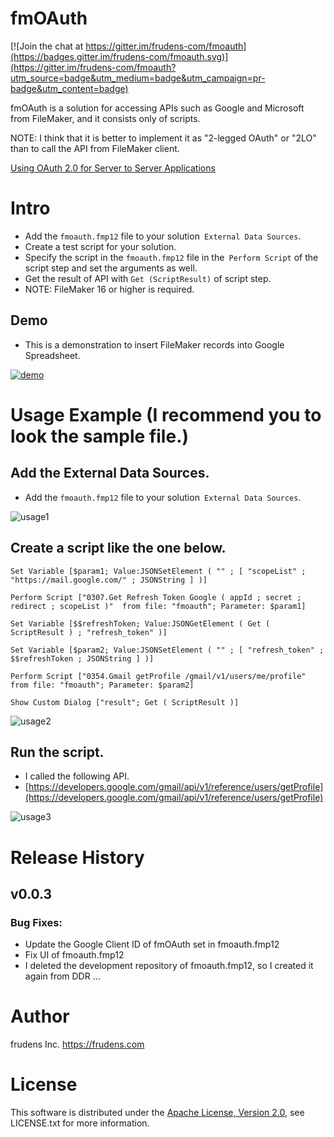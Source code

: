 # fmOAuth

[![Join the chat at https://gitter.im/frudens-com/fmoauth](https://badges.gitter.im/frudens-com/fmoauth.svg)](https://gitter.im/frudens-com/fmoauth?utm_source=badge&utm_medium=badge&utm_campaign=pr-badge&utm_content=badge)

fmOAuth is a solution for accessing APIs such as Google and Microsoft from FileMaker, and it consists only of scripts.

NOTE: I think that it is better to implement it as "2-legged OAuth" or "2LO" than to call the API from FileMaker client.

[Using OAuth 2.0 for Server to Server Applications](https://developers.google.com/identity/protocols/OAuth2ServiceAccount)

# Intro

* Add the `fmoauth.fmp12` file to your solution` External Data Sources`.
* Create a test script for your solution.
* Specify the script in the `fmoauth.fmp12` file in the` Perform Script` of the script step and set the arguments as well.
* Get the result of API with `Get (ScriptResult)` of script step.
* NOTE: FileMaker 16 or higher is required.

## Demo

* This is a demonstration to insert FileMaker records into Google Spreadsheet.

[![demo](https://user-images.githubusercontent.com/31458364/46208019-4b2a2800-c364-11e8-81b0-6928983ed90e.png)](https://www.youtube.com/watch?v=EKo8YYYbWkQ)

# Usage Example (I recommend you to look the sample file.)

## Add the External Data Sources.

* Add the `fmoauth.fmp12` file to your solution` External Data Sources`.

![usage1](https://user-images.githubusercontent.com/31458364/46208032-5d0bcb00-c364-11e8-8e5d-e17be76e7a0b.png)

## Create a script like the one below.

```
Set Variable [$param1; Value:JSONSetElement ( "" ; [ "scopeList" ; "https://mail.google.com/" ; JSONString ] )]

Perform Script ["0307.Get Refresh Token Google ( appId ; secret ; redirect ; scopeList )"  from file: "fmoauth"; Parameter: $param1]

Set Variable [$$refreshToken; Value:JSONGetElement ( Get ( ScriptResult ) ; "refresh_token" )]

Set Variable [$param2; Value:JSONSetElement ( "" ; [ "refresh_token" ; $$refreshToken ; JSONString ] )]

Perform Script ["0354.Gmail getProfile /gmail/v1/users/me/profile"  from file: "fmoauth"; Parameter: $param2]

Show Custom Dialog ["result"; Get ( ScriptResult )]
```

![usage2](https://user-images.githubusercontent.com/31458364/46208049-6bf27d80-c364-11e8-8cf7-c4edea501ea1.png)

## Run the script.

* I called the following API.
* [https://developers.google.com/gmail/api/v1/reference/users/getProfile](https://developers.google.com/gmail/api/v1/reference/users/getProfile)

![usage3](https://user-images.githubusercontent.com/31458364/46208062-744ab880-c364-11e8-8842-8a4c477130bd.png)

# Release History

## v0.0.3

### Bug Fixes:

* Update the Google Client ID of fmOAuth set in fmoauth.fmp12
* Fix UI of fmoauth.fmp12
* I deleted the development repository of fmoauth.fmp12, so I created it again from DDR ...

# Author

frudens Inc. <https://frudens.com>

# License

This software is distributed under the
[Apache License, Version 2.0](http://www.apache.org/licenses/LICENSE-2.0),
see LICENSE.txt for more information.
